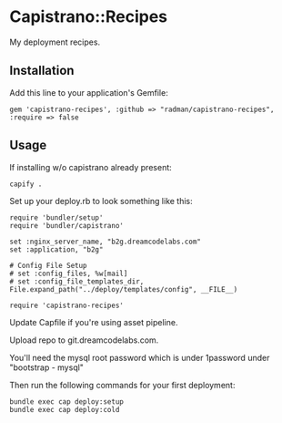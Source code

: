 # Capistrano::Recipes

My deployment recipes.

## Installation

Add this line to your application's Gemfile:

    gem 'capistrano-recipes', :github => "radman/capistrano-recipes", :require => false

## Usage

If installing w/o capistrano already present:

    capify .

Set up your deploy.rb to look something like this:

    require 'bundler/setup'
    require 'bundler/capistrano'

    set :nginx_server_name, "b2g.dreamcodelabs.com"
    set :application, "b2g"
    
    # Config File Setup
    # set :config_files, %w[mail]
    # set :config_file_templates_dir, File.expand_path("../deploy/templates/config", __FILE__)

    require 'capistrano-recipes'
    
Update Capfile if you're using asset pipeline.

Upload repo to git.dreamcodelabs.com.

You'll need the mysql root password which is under 1password under "bootstrap - mysql"

Then run the following commands for your first deployment:

    bundle exec cap deploy:setup
    bundle exec cap deploy:cold
